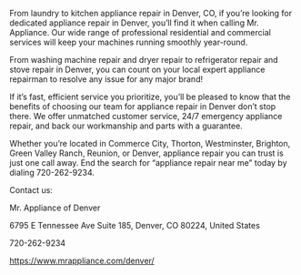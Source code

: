 From laundry to kitchen appliance repair in Denver, CO, if you’re looking for dedicated appliance repair in Denver, you’ll find it when calling Mr. Appliance. Our wide range of professional residential and commercial services will keep your machines running smoothly year-round. 

From washing machine repair and dryer repair to refrigerator repair and stove repair in Denver, you can count on your local expert appliance repairman to resolve any issue for any major brand! 

If it’s fast, efficient service you prioritize, you’ll be pleased to know that the benefits of choosing our team for appliance repair in Denver don’t stop there. We offer unmatched customer service, 24/7 emergency appliance repair, and back our workmanship and parts with a guarantee. 

Whether you’re located in Commerce City, Thorton, Westminster, Brighton, Green Valley Ranch, Reunion, or Denver, appliance repair you can trust is just one call away. End the search for “appliance repair near me” today by dialing 720-262-9234.


Contact us:

Mr. Appliance of Denver

6795 E Tennessee Ave Suite 185, Denver, CO 80224, United States

720-262-9234

https://www.mrappliance.com/denver/
